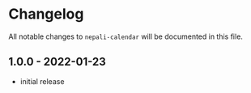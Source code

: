 # Changelog

All notable changes to `nepali-calendar` will be documented in this file.

## 1.0.0 - 2022-01-23

- initial release
